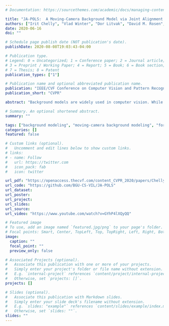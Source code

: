 ```yaml
---
# Documentation: https://sourcethemes.com/academic/docs/managing-content/

title: "JA-POLS:  A Moving-Camera Background Model via Joint Alignment and Partially-Overlapping Local Subspaces"
authors: ["Irit Chelly", "Vlad Winter", "Dor Litvak", "David M. Rosen", "Oren Freifeld"]
date: 2020-06-16
doi: ""

# Schedule page publish date (NOT publication's date).
publishDate: 2020-08-08T19:03:43-04:00

# Publication type.
# Legend: 0 = Uncategorized; 1 = Conference paper; 2 = Journal article;
# 3 = Preprint / Working Paper; 4 = Report; 5 = Book; 6 = Book section;
# 7 = Thesis; 8 = Patent
publication_types: ["1"]

# Publication name and optional abbreviated publication name.
publication: "IEEE/CVF Conference on Computer Vision and Pattern Recognition"
publication_short: "CVPR"

abstract: "Background models are widely used in computer vision. While static-camera background (SCB) modeling is reasonably well-understood, moving-camera background (MCB) modeling remains a challenge. In this work, we propose a purely-2D, unsupervised, modular method that systematically overcomes these challenges. First, to estimate warps in the original video, we solve a joint-alignment problem while leveraging a certifiably-correct initialization. Next, we learn *both* multiple partially-overlapping local subspaces *and* how to predict registrations into these subspaces. Finally, at test time, we use these learned predictors to align a previously-unseen frame with the learned subspaces, and project it on a subset of those subspaces to obtain a background/foreground segmentation. We demonstrate that our method handles even large scenes with a relatively-free camera motion (provided the camera-to-scene distance does not change much), and that it not only yields state-of-the-art results on the original video, but also generalizes gracefully to previously-unseen videos of the same scene."

# Summary. An optional shortened abstract.
summary: ""

tags: ["background modeling", "moving-camera background modeling", "foreground/background separation"]
categories: []
featured: false

# Custom links (optional).
#   Uncomment and edit lines below to show custom links.
# links:
# - name: Follow
#   url: https://twitter.com
#   icon_pack: fab
#   icon: twitter

url_pdf: "https://openaccess.thecvf.com/content_CVPR_2020/papers/Chelly_JA-POLS_A_Moving-Camera_Background_Model_via_Joint_Alignment_and_Partially-Overlapping_CVPR_2020_paper.pdf"
url_code: "https://github.com/BGU-CS-VIL/JA-POLS"
url_dataset:
url_poster:
url_project:
url_slides:
url_source:
url_video: "https://www.youtube.com/watch?v=GYhP4lXQyQQ"

# Featured image
# To use, add an image named `featured.jpg/png` to your page's folder. 
# Focal points: Smart, Center, TopLeft, Top, TopRight, Left, Right, BottomLeft, Bottom, BottomRight.
image:
  caption: ""
  focal_point: ""
  preview_only: false

# Associated Projects (optional).
#   Associate this publication with one or more of your projects.
#   Simply enter your project's folder or file name without extension.
#   E.g. `internal-project` references `content/project/internal-project/index.md`.
#   Otherwise, set `projects: []`.
projects: []

# Slides (optional).
#   Associate this publication with Markdown slides.
#   Simply enter your slide deck's filename without extension.
#   E.g. `slides: "example"` references `content/slides/example/index.md`.
#   Otherwise, set `slides: ""`.
slides: ""
---
```

